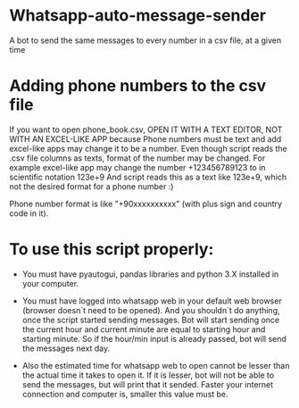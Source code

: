 # Whatsapp-auto-message-sender
A bot to send the same messages to every number in a csv file, at a given time

# Adding phone numbers to the csv file
If you want to open phone_book.csv, OPEN IT WITH A TEXT EDITOR, NOT WITH AN EXCEL-LIKE APP because
Phone numbers must be text and add excel-like apps may change it to be a number.
Even though script reads the .csv file columns as texts, format of the number may be changed.
For example excel-like app may change the number +123456789123 to in scientific notation 123e+9
And script reads this as a text like 123e+9, which not the desired format for a phone number :)

Phone number format is like "+90xxxxxxxxxx" (with plus sign and country code in it).


# To use this script properly:
- You must have pyautogui, pandas libraries and python 3.X installed in your computer.

- You must have logged into whatsapp web in your default web browser (browser doesn´t need to be opened).
And you shouldn´t do anything, once the script started sending messages.
Bot will start sending once the current hour and current minute are equal to starting hour and starting minute.
So if the hour/min input is already passed, bot will send the messages next day.

- Also the estimated time for whatsapp web to open cannot be lesser than the actual time it takes to open it.
If it is lesser, bot will not be able to send the messages, but will print that it sended.
Faster your internet connection and computer is, smaller this value must be.


